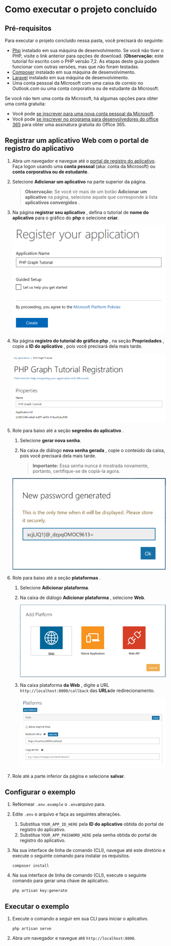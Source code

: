 # <a name="how-to-run-the-completed-project"></a>Como executar o projeto concluído

## <a name="prerequisites"></a>Pré-requisitos

Para executar o projeto concluído nessa pasta, você precisará do seguinte:

- [Php](http://php.net/downloads.php) instalado em sua máquina de desenvolvimento. Se você não tiver o PHP, visite o link anterior para opções de download. (**Observação:** este tutorial foi escrito com o PHP versão 7,2. As etapas deste guia podem funcionar com outras versões, mas que não foram testadas.
- [Composer](https://getcomposer.org/) instalado em sua máquina de desenvolvimento.
- [Laravel](https://laravel.com/) instalado em sua máquina de desenvolvimento.
- Uma conta pessoal da Microsoft com uma caixa de correio no Outlook.com ou uma conta corporativa ou de estudante da Microsoft.

Se você não tem uma conta da Microsoft, há algumas opções para obter uma conta gratuita:

- Você pode [se inscrever para uma nova conta pessoal da Microsoft](https://signup.live.com/signup?wa=wsignin1.0&rpsnv=12&ct=1454618383&rver=6.4.6456.0&wp=MBI_SSL_SHARED&wreply=https://mail.live.com/default.aspx&id=64855&cbcxt=mai&bk=1454618383&uiflavor=web&uaid=b213a65b4fdc484382b6622b3ecaa547&mkt=E-US&lc=1033&lic=1).
- Você pode [se inscrever no programa para desenvolvedores do office 365](https://developer.microsoft.com/office/dev-program) para obter uma assinatura gratuita do Office 365.

## <a name="register-a-web-application-with-the-application-registration-portal"></a>Registrar um aplicativo Web com o portal de registro do aplicativo

1. Abra um navegador e navegue até o [portal de registro do aplicativo](https://apps.dev.microsoft.com). Faça logon usando uma **conta pessoal** (aka: conta da Microsoft) ou **conta corporativa ou de estudante**.

1. Selecione **Adicionar um aplicativo** na parte superior da página.

    > **Observação:** Se você vir mais de um botão **Adicionar um aplicativo** na página, selecione aquele que corresponde à lista **aplicativos convergidos** .

1. Na página **registrar seu aplicativo** , defina o tutorial de **nome do aplicativo** para o gráfico do **php** e selecione **criar**.

    ![Captura de tela da criação de um novo aplicativo no site do portal de registro de aplicativo](/tutorial/images/arp-create-app-01.png)

1. Na página **registro do tutorial do gráfico php** , na seção **Propriedades** , copie a **ID do aplicativo** , pois você precisará dela mais tarde.

    ![Captura de tela da ID do aplicativo recém-criado](/tutorial/images/arp-create-app-02.png)

1. Role para baixo até a seção **segredos do aplicativo** .

    1. Selecione **gerar nova senha**.
    1. Na caixa de diálogo **nova senha gerada** , copie o conteúdo da caixa, pois você precisará dela mais tarde.

        > **Importante:** Essa senha nunca é mostrada novamente, portanto, certifique-se de copiá-la agora.

    ![Captura de tela da senha do aplicativo recém-criado](/tutorial/images/arp-create-app-03.png)

1. Role para baixo até a seção **plataformas** .

    1. Selecione **Adicionar plataforma**.
    1. Na caixa de diálogo **Adicionar plataforma** , selecione **Web**.

        ![Captura de tela criando uma plataforma para o aplicativo](/tutorial/images/arp-create-app-04.png)

    1. Na caixa plataforma **da Web** , digite a URL `http://localhost:8000/callback` das **URLs**de redirecionamento.

        ![Captura de tela da nova plataforma Web adicionada para o aplicativo](/tutorial/images/arp-create-app-05.png)

1. Role até a parte inferior da página e selecione **salvar**.

## <a name="configure-the-sample"></a>Configurar o exemplo

1. ReNomear `.env.example` o `.env`arquivo para.
1. Edite `.env` o arquivo e faça as seguintes alterações.
    1. Substitua `YOUR_APP_ID_HERE` pela **ID do aplicativo** obtida do portal de registro do aplicativo.
    1. Substitua `YOUR_APP_PASSWORD_HERE` pela senha obtida do portal de registro do aplicativo.
1. Na sua interface de linha de comando (CLI), navegue até este diretório e execute o seguinte comando para instalar os requisitos.

    ```Shell
    composer install
    ```
1. Na sua interface de linha de comando (CLI), execute o seguinte comando para gerar uma chave de aplicativo.

    ```Shell
    php artisan key:generate
    ```

## <a name="run-the-sample"></a>Executar o exemplo

1. Execute o comando a seguir em sua CLI para iniciar o aplicativo.

    ```Shell
    php artisan serve
    ```

1. Abra um navegador e navegue até `http://localhost:8000`.